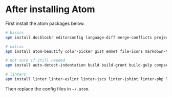 # After installing Atom

First install the atom packages below.

``` bash
# basics
apm install docblockr editorconfig language-diff merge-conflicts project-manager set-syntax

# extras
apm install atom-beautify color-picker gist emmet file-icons markdown-toc minimap minimap-linter minimap-pigments pigments terminal-panel tree-view-git-status

# not sure if still needed
apm install auto-detect-indentation build build-grunt build-gulp compare-files react

# linters
apm install linter linter-eslint linter-jscs linter-jshint linter-php linter-stylelint
```

Then replace the config files in `~/.atom`.
